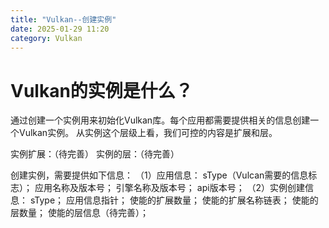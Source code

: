 ```yaml
---
title: "Vulkan--创建实例"
date: 2025-01-29 11:20
category: Vulkan
---
```


# Vulkan的实例是什么？

通过创建一个实例用来初始化Vulkan库。每个应用都需要提供相关的信息创建一个Vulkan实例。
从实例这个层级上看，我们可控的内容是扩展和层。

实例扩展：（待完善）
实例的层：（待完善）

创建实例，需要提供如下信息：
（1）应用信息：
    sType（Vulcan需要的信息标志）；
    应用名称及版本号；
    引擎名称及版本号；
    api版本号；
（2）实例创建信息：
    sType；
    应用信息指针；
    使能的扩展数量；
    使能的扩展名称链表；
    使能的层数量；
    使能的层信息（待完善）；